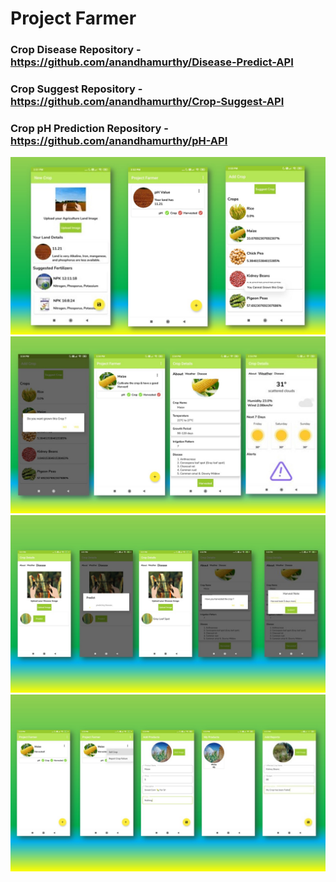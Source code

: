 # Project Farmer

### Crop Disease Repository - https://github.com/anandhamurthy/Disease-Predict-API
### Crop Suggest Repository - https://github.com/anandhamurthy/Crop-Suggest-API
### Crop pH Prediction Repository - https://github.com/anandhamurthy/pH-API


![PF](https://github.com/anandhamurthy/Project_Farmer/blob/master/screenshots/ss1.JPG)
![PF](https://github.com/anandhamurthy/Project_Farmer/blob/master/screenshots/ss2.JPG)
![PF](https://github.com/anandhamurthy/Project_Farmer/blob/master/screenshots/ss3.JPG)
![PF](https://github.com/anandhamurthy/Project_Farmer/blob/master/screenshots/ss4.JPG)
